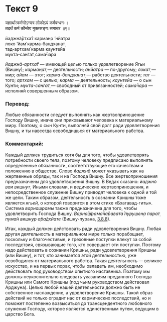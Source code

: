 # Текст 9

यज्ञार्थात्कर्मणोऽन्यत्र लोकोऽयं कर्मबन्धनः ।  
तदर्थं कर्म कौन्तेय मुक्तसङ्गः समाचर ॥९॥

йаджн̃а̄ртха̄т карман̣о ’нйатра  
локо ’йам̇ карма-бандханат̣  
тад-артхам̇ карма каунтейа  
мукта-сан̇гат̣ сама̄чара

_йаджн̃а-артха̄т_ — имеющей целью только удовлетворение Ягьи (Вишну); _карман̣ат̣_ — деятельности; _анйатра_ — по-другому; _локат̣_ — мир; _айам_ — этот; _карма-бандханат̣_ — рабство деятельности; _тат_ — того; _артхам_ — с целью; _карма_ — деятельность; _каунтейа_ — о сын Кунти; _мукта-сан̇гат̣_ — свободный от привязанностей; _сама̄чара_ — исполняй совершенным образом.

### Перевод:

Любые обязанности следует выполнять как жертвоприношение Господу Вишну, иначе они приковывают человека к материальному миру. Поэтому, о сын Кунти, выполняй свой долг ради удовлетворения Вишну, и ты навсегда освободишься от материального рабства.

### Комментарий:

Каждый должен трудиться хотя бы для того, чтобы удовлетворять потребности своего тела, поэтому человеку предписано выполнять определенные обязанности, соответствующие его качествам и положению в обществе. Слово _йаджн̃а_ может указывать как на жертвенные обряды, так и на Господа Вишну. Все жертвоприношения предназначены для удовлетворения Вишну. В Ведах сказано: _йаджн̃о ваи вишн̣ут̣._ Иными словами, и ведические жертвоприношения, и непосредственное служение Вишну приводят человека к одной и той же цели. Таким образом, деятельность в сознании Кришны тоже является _ягьей,_ о которой говорится в этом стихе «Бхагавад-гиты». Система _варнашрамы_ также предназначена для того, чтобы удовлетворить Господа Вишну. _Варн̣а̄ш́рама̄ча̄равата̄ пурушен̣а парат̣ пума̄н вишн̣ур а̄ра̄дхйате_ (Вишну-пурана, [3.8.8](#)).

Итак, каждый должен действовать ради удовлетворения Вишну. Любая другая деятельность в материальном мире только порабощает, поскольку и благочестивые, и греховные поступки влекут за собой последствия, связывающие того, кто совершает эти поступки. Поэтому надо действовать в сознании Кришны, ради удовлетворения Кришны (или Вишну), и тот, кто занимается этой деятельностью, уже освободился от материального рабства. Такая деятельность — великое искусство, и на первых порах, чтобы овладеть им, необходимо действовать под руководством опытного наставника. Поэтому мы должны неукоснительно следовать указаниям преданного Господа Кришны или Самого Кришны (под чьим руководством действовал Арджуна). Целью любой нашей деятельности должно быть не собственное наслаждение, а удовлетворение Кришны. Такой образ действий не только оградит нас от кармических последствий, но и поможет постепенно возвыситься до трансцендентного любовного служения Господу, которое является единственным путем, ведущим в царство Бога.